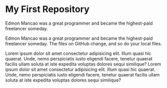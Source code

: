 # My First Repository


Edmon Mancao was a great programmer and became the highest-paid freelancer someday.

Edmon Mancao was a great programmer and became the highest-paid freelancer someday. The files on GitHub change, and so do your local files.

Lorem ipsum dolor sit amet consectetur adipisicing elit. Illum quasi hic quaerat. Unde, nemo perspiciatis iusto eligendi facere, tenetur quaerat facilis ullam soluta at iste expedita voluptas dolores sequi similique? Lorem ipsum dolor sit amet consectetur adipisicing elit. Illum quasi hic quaerat. Unde, nemo perspiciatis iusto eligendi facere, tenetur quaerat facilis ullam soluta at iste expedita voluptas dolores sequi similique? 